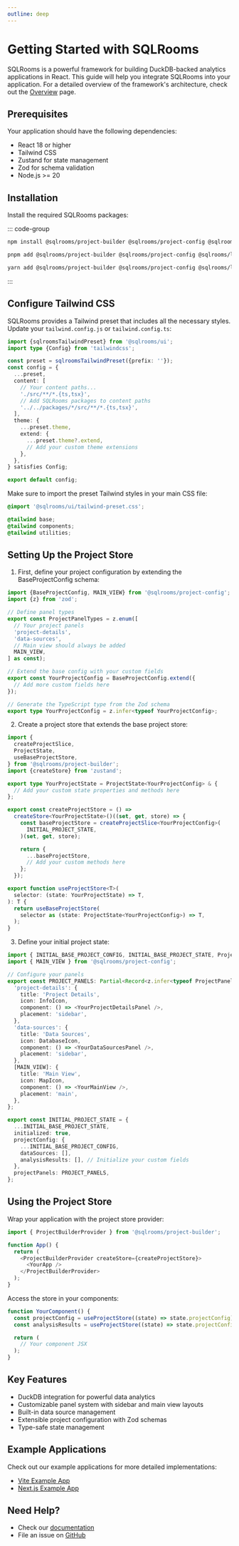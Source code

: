```yaml
---
outline: deep
---
```


# Getting Started with SQLRooms

SQLRooms is a powerful framework for building DuckDB-backed analytics applications in React. This guide will help you integrate SQLRooms into your application. For a detailed overview of the framework's architecture, check out the [Overview](/overview) page.

## Prerequisites

Your application should have the following dependencies:

- React 18 or higher
- Tailwind CSS
- Zustand for state management
- Zod for schema validation
- Node.js >= 20

## Installation

Install the required SQLRooms packages:

::: code-group

```bash [npm]
npm install @sqlrooms/project-builder @sqlrooms/project-config @sqlrooms/layout @sqlrooms/ui
```

```bash [pnpm]
pnpm add @sqlrooms/project-builder @sqlrooms/project-config @sqlrooms/layout @sqlrooms/ui
```

```bash [yarn]
yarn add @sqlrooms/project-builder @sqlrooms/project-config @sqlrooms/layout @sqlrooms/ui
```

:::

## Configure Tailwind CSS

SQLRooms provides a Tailwind preset that includes all the necessary styles. Update your `tailwind.config.js` or `tailwind.config.ts`:

```typescript
import {sqlroomsTailwindPreset} from '@sqlrooms/ui';
import type {Config} from 'tailwindcss';

const preset = sqlroomsTailwindPreset({prefix: ''});
const config = {
  ...preset,
  content: [
    // Your content paths...
    './src/**/*.{ts,tsx}',
    // Add SQLRooms packages to content paths
    '../../packages/*/src/**/*.{ts,tsx}',
  ],
  theme: {
    ...preset.theme,
    extend: {
      ...preset.theme?.extend,
      // Add your custom theme extensions
    },
  },
} satisfies Config;

export default config;
```

Make sure to import the preset Tailwind styles in your main CSS file:

```css
@import '@sqlrooms/ui/tailwind-preset.css';

@tailwind base;
@tailwind components;
@tailwind utilities;
```

## Setting Up the Project Store

1. First, define your project configuration by extending the BaseProjectConfig schema:

```typescript
import {BaseProjectConfig, MAIN_VIEW} from '@sqlrooms/project-config';
import {z} from 'zod';

// Define panel types
export const ProjectPanelTypes = z.enum([
  // Your project panels
  'project-details',
  'data-sources',
  // Main view should always be added
  MAIN_VIEW,
] as const);

// Extend the base config with your custom fields
export const YourProjectConfig = BaseProjectConfig.extend({
  // Add more custom fields here
});

// Generate the TypeScript type from the Zod schema
export type YourProjectConfig = z.infer<typeof YourProjectConfig>;
```

2. Create a project store that extends the base project store:

```typescript
import {
  createProjectSlice,
  ProjectState,
  useBaseProjectStore,
} from '@sqlrooms/project-builder';
import {createStore} from 'zustand';

export type YourProjectState = ProjectState<YourProjectConfig> & {
  // Add your custom state properties and methods here
};

export const createProjectStore = () =>
  createStore<YourProjectState>()((set, get, store) => {
    const baseProjectStore = createProjectSlice<YourProjectConfig>(
      INITIAL_PROJECT_STATE,
    )(set, get, store);

    return {
      ...baseProjectStore,
      // Add your custom methods here
    };
  });

export function useProjectStore<T>(
  selector: (state: YourProjectState) => T,
): T {
  return useBaseProjectStore(
    selector as (state: ProjectState<YourProjectConfig>) => T,
  );
}
```

3. Define your initial project state:

```typescript
import { INITIAL_BASE_PROJECT_CONFIG, INITIAL_BASE_PROJECT_STATE, ProjectPanelInfo } from '@sqlrooms/project-builder';
import { MAIN_VIEW } from '@sqlrooms/project-config';

// Configure your panels
export const PROJECT_PANELS: Partial<Record<z.infer<typeof ProjectPanelTypes>, ProjectPanelInfo>> = {
  'project-details': {
    title: 'Project Details',
    icon: InfoIcon,
    component: () => <YourProjectDetailsPanel />,
    placement: 'sidebar',
  },
  'data-sources': {
    title: 'Data Sources',
    icon: DatabaseIcon,
    component: () => <YourDataSourcesPanel />,
    placement: 'sidebar',
  },
  [MAIN_VIEW]: {
    title: 'Main View',
    icon: MapIcon,
    component: () => <YourMainView />,
    placement: 'main',
  },
};

export const INITIAL_PROJECT_STATE = {
  ...INITIAL_BASE_PROJECT_STATE,
  initialized: true,
  projectConfig: {
    ...INITIAL_BASE_PROJECT_CONFIG,
    dataSources: [],
    analysisResults: [], // Initialize your custom fields
  },
  projectPanels: PROJECT_PANELS,
};
```

## Using the Project Store

Wrap your application with the project store provider:

```typescript
import { ProjectBuilderProvider } from '@sqlrooms/project-builder';

function App() {
  return (
    <ProjectBuilderProvider createStore={createProjectStore}>
      <YourApp />
    </ProjectBuilderProvider>
  );
}
```

Access the store in your components:

```typescript
function YourComponent() {
  const projectConfig = useProjectStore((state) => state.projectConfig);
  const analysisResults = useProjectStore((state) => state.projectConfig.analysisResults);

  return (
    // Your component JSX
  );
}
```

## Key Features

- DuckDB integration for powerful data analytics
- Customizable panel system with sidebar and main view layouts
- Built-in data source management
- Extensible project configuration with Zod schemas
- Type-safe state management

## Example Applications

Check out our example applications for more detailed implementations:

- [Vite Example App](examples/vite-app)
- [Next.js Example App](examples/nextjs-ai)

## Need Help?

- Check our [documentation](https://github.com/ilyabo/sqlrooms)
- File an issue on [GitHub](https://github.com/ilyabo/sqlrooms/issues)
